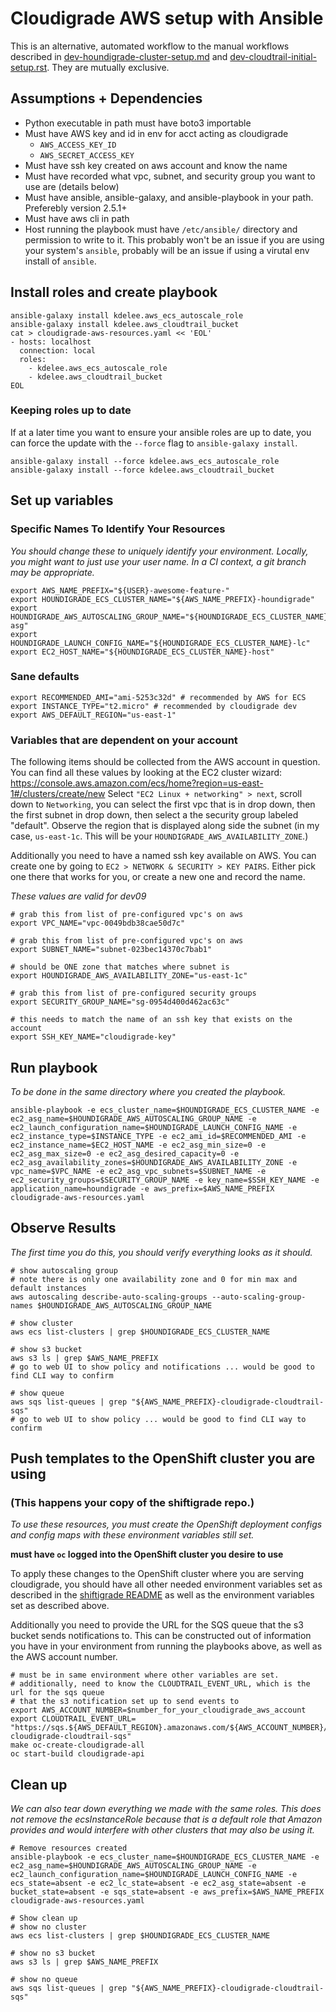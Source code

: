 # Cloudigrade AWS setup with Ansible

This is an alternative, automated workflow to the manual workflows described in [dev-houndigrade-cluster-setup.md](https://github.com/cloudigrade/cloudigrade/blob/master/docs/dev-houndigrade-cluster-setup.md) and [dev-cloudtrail-initial-setup.rst](https://github.com/cloudigrade/cloudigrade/blob/master/docs/dev-cloudtrail-initial-setup.rst). They are mutually exclusive.

## Assumptions + Dependencies

* Python executable in path must have boto3 importable
* Must have AWS key and id in env for acct acting as cloudigrade
  * `AWS_ACCESS_KEY_ID`
  * `AWS_SECRET_ACCESS_KEY`
* Must have ssh key created on aws account and know the name
* Must have recorded what vpc, subnet, and security group you want to use are (details below)
* Must have ansible, ansible-galaxy, and ansible-playbook in your path. Preferebly version 2.5.1+
* Must have aws cli in path
* Host running the playbook must have `/etc/ansible/` directory and permission to write to it. This probably won't be an issue if you are using your system's `ansible`, probably will be an issue if using a virutal env install of `ansible`.

## Install roles and create playbook

```
ansible-galaxy install kdelee.aws_ecs_autoscale_role
ansible-galaxy install kdelee.aws_cloudtrail_bucket
cat > cloudigrade-aws-resources.yaml << 'EOL'
- hosts: localhost
  connection: local
  roles:
    - kdelee.aws_ecs_autoscale_role
    - kdelee.aws_cloudtrail_bucket
EOL
```

### Keeping roles up to date
If at a later time you want to ensure your ansible roles are up to date, you can force the update with the `--force` flag to `ansible-galaxy install`.

```
ansible-galaxy install --force kdelee.aws_ecs_autoscale_role
ansible-galaxy install --force kdelee.aws_cloudtrail_bucket
```

## Set up variables

### Specific Names To Identify Your Resources
_You should change these to uniquely identify your environment._
_Locally, you might want to just use your user name._
_In a CI context, a git branch may be appropriate._

```
export AWS_NAME_PREFIX="${USER}-awesome-feature-"
export HOUNDIGRADE_ECS_CLUSTER_NAME="${AWS_NAME_PREFIX}-houndigrade"
export HOUNDIGRADE_AWS_AUTOSCALING_GROUP_NAME="${HOUNDIGRADE_ECS_CLUSTER_NAME}-asg"
export HOUNDIGRADE_LAUNCH_CONFIG_NAME="${HOUNDIGRADE_ECS_CLUSTER_NAME}-lc"
export EC2_HOST_NAME="${HOUNDIGRADE_ECS_CLUSTER_NAME}-host"
```
### Sane defaults
```
export RECOMMENDED_AMI="ami-5253c32d" # recommended by AWS for ECS
export INSTANCE_TYPE="t2.micro" # recommended by cloudigrade dev
export AWS_DEFAULT_REGION="us-east-1"
```

### Variables that are dependent on your account
The following items should be collected from the AWS account in question. You can find all these values by looking at the EC2 cluster wizard: https://console.aws.amazon.com/ecs/home?region=us-east-1#/clusters/create/new 
Select `"EC2 Linux + networking" > next`, scroll down to `Networking`, you can select the first vpc that is in drop down, then the first subnet in drop down,  then select a the security group labeled "default". Observe the region that is displayed along side the subnet (in my case, `us-east-1c`. This will be your `HOUNDIGRADE_AWS_AVAILABILITY_ZONE`.)

Additionally you need to have a named ssh key available on AWS. You can create one by going to `EC2 > NETWORK & SECURITY > KEY PAIRS`. Either pick one there that works for you, or create a new one and record the name.

_These values are valid for dev09_
```
# grab this from list of pre-configured vpc's on aws
export VPC_NAME="vpc-0049bdb38cae50d7c"

# grab this from list of pre-configured vpc's on aws
export SUBNET_NAME="subnet-023bec14370c7bab1"

# should be ONE zone that matches where subnet is
export HOUNDIGRADE_AWS_AVAILABILITY_ZONE="us-east-1c"

# grab this from list of pre-configured security groups
export SECURITY_GROUP_NAME="sg-0954d400d462ac63c"

# this needs to match the name of an ssh key that exists on the account
export SSH_KEY_NAME="cloudigrade-key"
```

## Run playbook
_To be done in the same directory where you created the playbook._
```
ansible-playbook -e ecs_cluster_name=$HOUNDIGRADE_ECS_CLUSTER_NAME -e ec2_asg_name=$HOUNDIGRADE_AWS_AUTOSCALING_GROUP_NAME -e ec2_launch_configuration_name=$HOUNDIGRADE_LAUNCH_CONFIG_NAME -e ec2_instance_type=$INSTANCE_TYPE -e ec2_ami_id=$RECOMMENDED_AMI -e ec2_instance_name=$EC2_HOST_NAME -e ec2_asg_min_size=0 -e ec2_asg_max_size=0 -e ec2_asg_desired_capacity=0 -e ec2_asg_availability_zones=$HOUNDIGRADE_AWS_AVAILABILITY_ZONE -e vpc_name=$VPC_NAME -e ec2_asg_vpc_subnets=$SUBNET_NAME -e ec2_security_groups=$SECURITY_GROUP_NAME -e key_name=$SSH_KEY_NAME -e application_name=houndigrade -e aws_prefix=$AWS_NAME_PREFIX cloudigrade-aws-resources.yaml
```

## Observe Results
_The first time you do this, you should verify everything looks as it should._

```
# show autoscaling group
# note there is only one availability zone and 0 for min max and default instances
aws autoscaling describe-auto-scaling-groups --auto-scaling-group-names $HOUNDIGRADE_AWS_AUTOSCALING_GROUP_NAME

# show cluster
aws ecs list-clusters | grep $HOUNDIGRADE_ECS_CLUSTER_NAME

# show s3 bucket
aws s3 ls | grep $AWS_NAME_PREFIX
# go to web UI to show policy and notifications ... would be good to find CLI way to confirm

# show queue 
aws sqs list-queues | grep "${AWS_NAME_PREFIX}-cloudigrade-cloudtrail-sqs"
# go to web UI to show policy ... would be good to find CLI way to confirm
```



## Push templates to the OpenShift cluster you are using
### (This happens your copy of the shiftigrade repo.)
_To use these resources, you must create the OpenShift deployment configs and config maps with these environment variables still set._

**must have `oc` logged into the OpenShift cluster you desire to use**

To apply these changes to the OpenShift cluster where you are serving cloudigrade, you should have all other needed environment variables set as described in the [shiftigrade README](https://github.com/cloudigrade/shiftigrade) as well as the environment variables set as described above. 

Additionally you need to provide the URL for the SQS queue that the s3 bucket sends notifications to. This can be constructed out of information you have in your environment from running the playbooks above, as well as the AWS account number.

```
# must be in same environment where other variables are set.
# additionally, need to know the CLOUDTRAIL_EVENT_URL, which is the url for the sqs queue
# that the s3 notification set up to send events to
export AWS_ACCOUNT_NUMBER=$number_for_your_cloudigrade_aws_account
export CLOUDTRAIL_EVENT_URL=	"https://sqs.${AWS_DEFAULT_REGION}.amazonaws.com/${AWS_ACCOUNT_NUMBER}/${AWS_NAME_PREFIX}-cloudigrade-cloudtrail-sqs"
make oc-create-cloudigrade-all
oc start-build cloudigrade-api
```

## Clean up
_We can also tear down everything we made with the same roles._
_This does not remove the ecsInstanceRole because that is a default role that Amazon provides and would interfere with other clusters that may also be using it._
```
# Remove resources created
ansible-playbook -e ecs_cluster_name=$HOUNDIGRADE_ECS_CLUSTER_NAME -e ec2_asg_name=$HOUNDIGRADE_AWS_AUTOSCALING_GROUP_NAME -e ec2_launch_configuration_name=$HOUNDIGRADE_LAUNCH_CONFIG_NAME -e ecs_state=absent -e ec2_lc_state=absent -e ec2_asg_state=absent -e bucket_state=absent -e sqs_state=absent -e aws_prefix=$AWS_NAME_PREFIX cloudigrade-aws-resources.yaml

# Show clean up
# show no cluster
aws ecs list-clusters | grep $HOUNDIGRADE_ECS_CLUSTER_NAME

# show no s3 bucket
aws s3 ls | grep $AWS_NAME_PREFIX

# show no queue 
aws sqs list-queues | grep "${AWS_NAME_PREFIX}-cloudigrade-cloudtrail-sqs"
```
